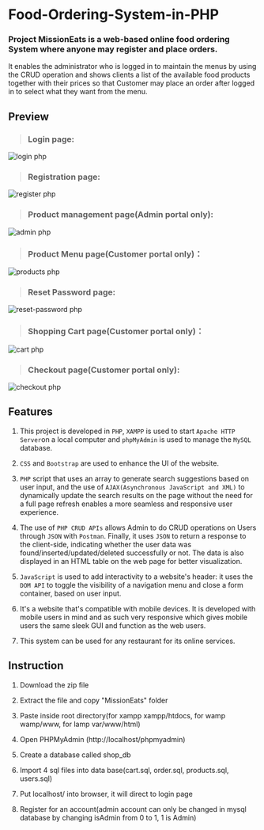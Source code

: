 # Food-Ordering-System-in-PHP
### Project MissionEats is a web-based online food ordering System where anyone may register and place orders.  
It enables the administrator who is logged in to maintain the menus by using the CRUD operation and shows clients a list of the available food products together with their prices so that Customer may place an order after logged in to select what they want from the menu.  

## Preview
>### Login page:
![login php](https://user-images.githubusercontent.com/118141976/224461265-489aa8c1-9854-449d-bb46-7d161e847c97.png)
>### Registration page:
![register php](https://user-images.githubusercontent.com/118141976/224461273-aa167af4-1b2d-461a-ad10-cd7279ad8e02.png)
>### Product management page(Admin portal only):
![admin php](https://user-images.githubusercontent.com/118141976/224461285-7ec80ad4-2d37-416c-880d-8032dc73a303.png)
>### Product Menu page(Customer portal only)：
![products php](https://user-images.githubusercontent.com/118141976/224461294-2f18bc72-c371-4702-87ff-d2a0a300149c.png)
>### Reset Password page:
![reset-password php](https://user-images.githubusercontent.com/118141976/224461309-41e51279-9b60-4516-a32c-9424fe88172b.png)
>### Shopping Cart page(Customer portal only)：
![cart php](https://user-images.githubusercontent.com/118141976/224461299-25e291b6-80f6-4292-95e1-116459f8b025.png)
>### Checkout page(Customer portal only):
![checkout php](https://user-images.githubusercontent.com/118141976/224461318-ba540c86-8f8b-4e8b-bfd2-2aea37321594.png)

## Features
1. This project is developed in `PHP`, `XAMPP` is used to start `Apache HTTP Server`on a local computer and `phpMyAdmin` is used to manage the `MySQL` database.  

2. `CSS` and `Bootstrap` are used to enhance the UI of the website.  

3. `PHP` script that uses an array to generate search suggestions based on user input, and the use of `AJAX(Asynchronous JavaScript and XML)` to dynamically update the search results on the page without the need for a full page refresh enables a more seamless and responsive user experience.  

4. The use of `PHP CRUD APIs` allows Admin to do CRUD operations on Users through `JSON` with `Postman`. Finally, it uses `JSON` to return a response to the client-side, indicating whether the user data was found/inserted/updated/deleted successfully or not. The data is also displayed in an HTML table on the web page for better visualization.  

5. `JavaScript` is used to add interactivity to a website's header: it uses the `DOM API` to toggle the visibility of a navigation menu and close a form container, based on user input.  

6. It's a website that's compatible with mobile devices. It is developed with mobile users in mind and as such very responsive which gives mobile users the same sleek GUI and function as the web users.  

7. This system can be used for any restaurant for its online services.

## Instruction

1. Download the zip file

2. Extract the file and copy "MissionEats" folder

3. Paste inside root directory(for xampp xampp/htdocs, for wamp wamp/www, for lamp var/www/html)

4. Open PHPMyAdmin (http://localhost/phpmyadmin)

5. Create a database called shop_db

6. Import 4 sql files into data base(cart.sql, order.sql, products.sql, users.sql)

7. Put localhost/ into browser, it will direct to login page

8. Register for an account(admin account can only be changed in mysql database by changing isAdmin from 0 to 1, 1 is Admin)

